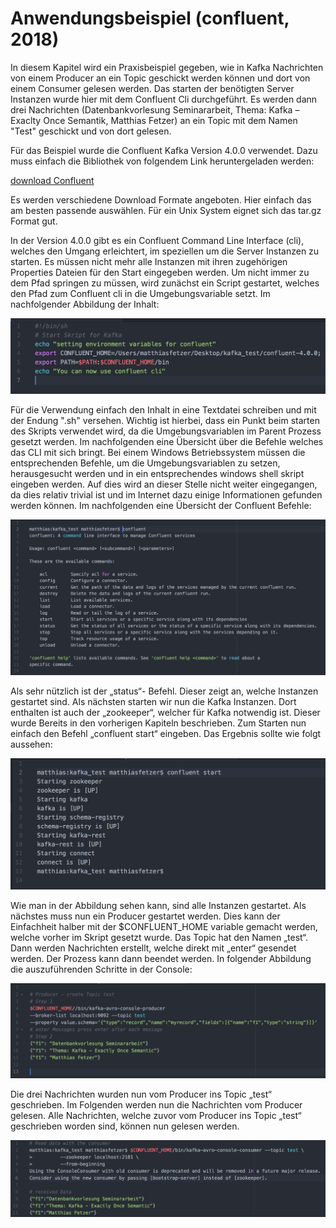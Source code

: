 # Anwendungsbeispiel (confluent, 2018)

In diesem Kapitel wird ein Praxisbeispiel gegeben, wie in Kafka Nachrichten von einem Producer an ein Topic geschickt werden können und dort von einem Consumer gelesen werden. Das starten der benötigten Server Instanzen wurde hier mit dem Confluent Cli durchgeführt. Es werden dann drei Nachrichten (Datenbankvorlesung Seminararbeit, Thema: Kafka –Exaclty Once Semantik, Matthias Fetzer) an ein Topic mit dem Namen "Test" geschickt und von dort gelesen.

Für das Beispiel wurde die Confluent Kafka Version 4.0.0 verwendet. Dazu muss einfach die Bibliothek von folgendem Link heruntergeladen werden:

<a href="https://www.confluent.io/download/" target="_blank">download Confluent</a>

Es werden verschiedene Download Formate angeboten. Hier einfach das am besten passende auswählen. Für ein Unix System eignet sich das tar.gz Format gut.


In der Version 4.0.0 gibt es ein Confluent Command Line Interface (cli), welches den Umgang erleichtert, im speziellen um die Server Instanzen zu starten. Es müssen nicht mehr alle Instanzen mit ihren zugehörigen Properties Dateien für den Start eingegeben werden.  Um nicht immer zu dem Pfad springen zu müssen, wird zunächst ein Script gestartet, welches den Pfad zum Confluent cli in die Umgebungsvariable setzt. Im nachfolgender Abbildung der Inhalt:

![Alternativer Text](images/confluent_umgebungsvariable.png "Umgebungsvariablen setzen")

Für die Verwendung einfach den Inhalt in eine Textdatei schreiben und mit der Endung ".sh" versehen.
Wichtig ist hierbei, dass ein Punkt beim starten des Skripts verwendet wird, da die Umgebungsvariablen im Parent Prozess gesetzt werden. Im nachfolgenden eine Übersicht über die Befehle welches das CLI mit sich bringt. Bei einem Windows Betriebssystem müssen die entsprechenden Befehle, um die Umgebungsvariablen zu setzen, herausgesucht werden und in ein entsprechendes windows shell skript eingeben werden. Auf dies wird an dieser Stelle nicht weiter eingegangen, da dies relativ trivial ist und im Internet dazu einige Informationen gefunden werden können. Im nachfolgenden eine Übersicht der Confluent Befehle:   

![Alternativer Text](images/confluent_command.png "Confluent command")

Als sehr nützlich ist der „status“- Befehl. Dieser zeigt an, welche Instanzen gestartet sind.
Als nächsten starten wir nun die Kafka Instanzen. Dort enthalten ist auch der „zookeeper“, welcher für Kafka notwendig ist. Dieser wurde Bereits in den vorherigen Kapiteln beschrieben. Zum Starten nun einfach den Befehl „confluent start“ eingeben. Das Ergebnis sollte wie folgt aussehen:

![Alternativer Text](images/confluent_start.png "Confluent start")

Wie man in der Abbildung sehen kann, sind alle Instanzen gestartet. Als nächstes muss nun ein Producer gestartet werden. Dies kann der Einfachheit halber mit der $CONFLUENT_HOME variable gemacht werden, welche vorher im Skript gesetzt wurde. Das Topic hat den Namen „test“. Dann werden Nachrichten erstellt, welche direkt mit „enter“ gesendet werden. Der Prozess kann dann beendet werden. In folgender Abbildung die auszuführenden Schritte in der Console:

![Confluent Producer](images/confluent_producer.png "Confluent Producer")

Die drei Nachrichten wurden nun vom Producer ins Topic „test“ geschrieben. Im Folgenden werden nun die Nachrichten vom Producer gelesen. Alle Nachrichten, welche zuvor vom Producer ins Topic „test“ geschrieben worden sind, können nun gelesen werden.

![Confluent Consumer](images/confluent_consumer.png "Confluent Consumer")
